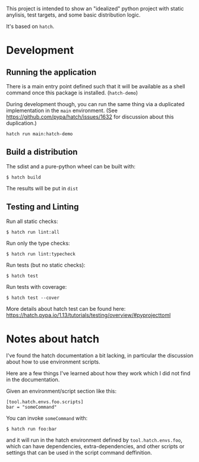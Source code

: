 This project is intended to show an "idealized" python project with
static anylisis, test targets, and some basic distribution logic.

It's based on `hatch`.

# Development

## Running the application

There is a main entry point defined such that it will be available as
a shell command once this package is installed. (`hatch-demo`)

During development though, you can run the same thing via a duplicated
implementation in the `main` environment.  (See
https://github.com/pypa/hatch/issues/1632 for discussion about this
duplication.)

```
hatch run main:hatch-demo
```

## Build a distribution

The sdist and a pure-python wheel can be built with:

```
$ hatch build
```

The results will be put in `dist`

## Testing and Linting

Run all static checks:
```
$ hatch run lint:all
```

Run only the type checks:
```
$ hatch run lint:typecheck
```

Run tests (but no static checks):
```
$ hatch test
```

Run tests with coverage:
```
$ hatch test --cover
```

More details about hatch test can be found here: https://hatch.pypa.io/1.13/tutorials/testing/overview/#pyprojecttoml



# Notes about hatch

I've found the hatch documentation a bit lacking, in particular the discussion about how to use environment scripts.

Here are a few things I've learned about how they work which I did not find in the documentation.

Given an environment/script section like this:

```
[tool.hatch.envs.foo.scripts]
bar = "someCommand"
```

You can invoke `someCommand` with:

```
$ hatch run foo:bar
```

and it will run in the hatch environment defined by
`tool.hatch.envs.foo`, which can have dependencies,
extra-dependencies, and other scripts or settings that can be used in
the script command deffinition.
